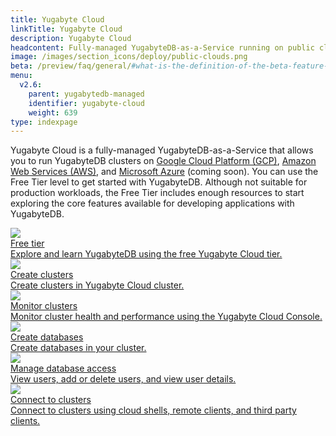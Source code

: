 ```yaml
---
title: Yugabyte Cloud
linkTitle: Yugabyte Cloud
description: Yugabyte Cloud
headcontent: Fully-managed YugabyteDB-as-a-Service running on public clouds.
image: /images/section_icons/deploy/public-clouds.png
beta: /preview/faq/general/#what-is-the-definition-of-the-beta-feature-tag
menu:
  v2.6:
    parent: yugabytedb-managed
    identifier: yugabyte-cloud
    weight: 639
type: indexpage
---
```


Yugabyte Cloud is a fully-managed YugabyteDB-as-a-Service that allows you to run YugabyteDB clusters on
<a href="https://cloud.google.com/">Google Cloud Platform (GCP)</a>,
<a href="https://aws.amazon.com/">Amazon Web Services (AWS)</a>, and
<a href="https://azure.microsoft.com/">Microsoft Azure</a> (coming soon). You can use the Free Tier level to get started with YugabyteDB. Although
not suitable for production workloads, the Free Tier includes enough resources to start exploring the core features available for developing applications with YugabyteDB.

<div class="row">

  <div class="col-12 col-md-6 col-lg-12 col-xl-6">
      <a class="section-link icon-offset" href="free-tier/">
          <div class="head">
              <img class="icon" src="/images/section_icons/deploy/public-clouds.png" aria-hidden="true" />
              <div class="title">Free tier</div>
          </div>
          <div class="body">
              Explore and learn YugabyteDB using the free Yugabyte Cloud tier.
          </div>
      </a>
  </div>

  <div class="col-12 col-md-6 col-lg-12 col-xl-6">
      <a class="section-link icon-offset" href="create-clusters/">
          <div class="head">
              <img class="icon" src="/images/section_icons/deploy/public-clouds.png" aria-hidden="true" />
              <div class="title">Create clusters</div>
          </div>
          <div class="body">
              Create clusters in Yugabyte Cloud cluster.
          </div>
      </a>
  </div>

  <div class="col-12 col-md-6 col-lg-12 col-xl-6">
      <a class="section-link icon-offset" href="monitor-clusters/">
          <div class="head">
              <img class="icon" src="/images/section_icons/deploy/public-clouds.png" aria-hidden="true" />
              <div class="title">Monitor clusters</div>
          </div>
          <div class="body">
              Monitor cluster health and performance using the Yugabyte Cloud Console.
          </div>
      </a>
  </div>

  <div class="col-12 col-md-6 col-lg-12 col-xl-6">
      <a class="section-link icon-offset" href="create-databases/">
          <div class="head">
              <img class="icon" src="/images/section_icons/deploy/public-clouds.png" aria-hidden="true" />
              <div class="title">Create databases</div>
          </div>
          <div class="body">
              Create databases in your cluster.
          </div>
      </a>
  </div>

  <div class="col-12 col-md-6 col-lg-12 col-xl-6">
      <a class="section-link icon-offset" href="manage-access/">
          <div class="head">
              <img class="icon" src="/images/section_icons/deploy/public-clouds.png" aria-hidden="true" />
              <div class="title">Manage database access</div>
          </div>
          <div class="body">
              View users, add or delete users, and view user details.
          </div>
      </a>
  </div>

  <div class="col-12 col-md-6 col-lg-12 col-xl-6">
      <a class="section-link icon-offset" href="connect-to-clusters/">
          <div class="head">
              <img class="icon" src="/images/section_icons/deploy/public-clouds.png" aria-hidden="true" />
              <div class="title">Connect to clusters</div>
          </div>
          <div class="body">
              Connect to clusters using cloud shells, remote clients, and third party clients.
          </div>
      </a>
  </div>

</div>
